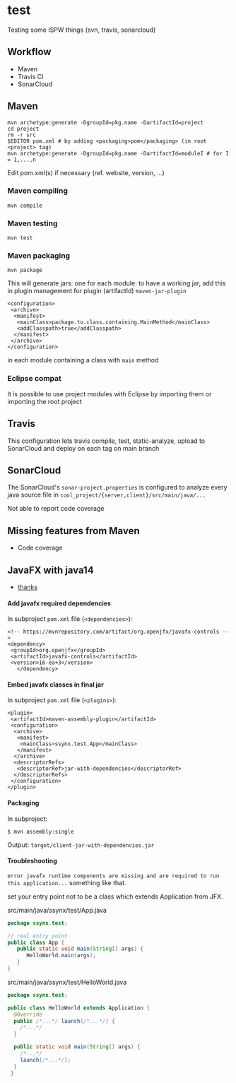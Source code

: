 # test
Testing some ISPW things (svn, travis, sonarcloud)

## Workflow

 * Maven
 * Travis CI
 * SonarCloud
 
## Maven

 ```
 mvn archetype:generate -DgroupId=pkg.name -DartifactId=project
 cd project
 rm -r src
 $EDITOR pom.xml # by adding <packaging>pom</packaging> (in root <project> tag)
 mvn archetype:generate -DgroupId=pkg.name -DartifactId=moduleI # for I = 1,...,n
 ```
 
 Edit pom.xml(s) if necessary (ref. website, version, ...)

### Maven compiling

 ```mvn compile```
 
### Maven testing

 ```mvn test```
 
### Maven packaging

 ```mvn package```
 
 This will generate jars: one for each module: to have a working jar, add this in plugin management for plugin (artifactId) ```maven-jar-plugin```
 
 ```
 <configuration>
  <archive>
   <manifest>
    <mainClass>package.to.class.containing.MainMethod</mainClass>
    <addClasspath>true</addClasspath>
   </manifest>
  </archive>
 </configuration>
```
 in each module containing a class with ```main``` method
 
 
### Eclipse compat

 It is possible to use project modules with Eclipse by importing them or importing the root project
 
 
## Travis

 This configuration lets travis compile, test, static-analyze, upload to SonarCloud and deploy on each tag on main branch
 
## SonarCloud

 The SonarCloud's ```sonar-project.properties``` is configured to analyze every java source file in ```cool_project/{server,client}/src/main/java/...```
 
 Not able to report code coverage

## Missing features from Maven

 * Code coverage
 
## JavaFX with java14

 * [thanks](https://github.com/javafxports/openjdk-jfx/issues/236#issuecomment-426583174)
 
#### Add javafx required dependencies

 In subproject ```pom.xml``` file (```<dependencies>```):
 
 ```
 <!-- https://mvnrepository.com/artifact/org.openjfx/javafx-controls -->
 <dependency>
  <groupId>org.openjfx</groupId>
  <artifactId>javafx-controls</artifactId>
  <version>16-ea+3</version>
	</dependency>
 ```

#### Embed javafx classes in final jar

 In subproject ```pom.xml``` file (```<plugins>```):
 
 ```
 <plugin>
  <artifactId>maven-assembly-plugin</artifactId>
  <configuration>
   <archive>
    <manifest>
     <mainClass>ssynx.test.App</mainClass>
    </manifest>
   </archive>
   <descriptorRefs>
    <descriptorRef>jar-with-dependencies</descriptorRef>
   </descriptorRefs>
  </configuration>
 </plugin>
 ```
 
#### Packaging

 In subproject:
 
 ```
 $ mvn assembly:single
 ```
 
 Output: ```target/client-jar-with-dependencies.jar```
 
#### Troubleshooting

 ```error javafx runtime components are missing and are required to run this application...``` something like that.
 
  set your entry point not to be a class which extends Application from JFX.
  
  src/main/java/ssynx/test/App.java
  
  ```java
  package ssynx.test;
  
  // real entry point
  public class App {
     public static void main(String[] args) {
        HelloWorld.main(args);
     }
  }
  ```
 
  src/main/java/ssynx/test/HelloWorld.java
  
  ```java
  package ssynx.test;
  
  public class HelloWorld extends Application {
    @Override
    public /*...*/ launch(/*...*/) {
      /*...*/
    }

    public static void main(String[] args) {
      /*...*/
      launch(/*...*/);
    }
   }
   ```
